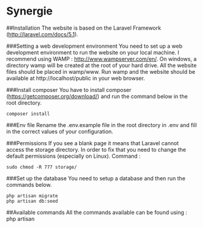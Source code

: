 # Synergie

##Installation
The website is based on the Laravel Framework (http://laravel.com/docs/5.1).

###Setting a web development environment
You need to set up a web development environment to run the website on your local machine.
I recommend using WAMP : http://www.wampserver.com/en/.
On windows, a directory wamp will be created at the root of your hard drive. 
All the website files should be placed in wamp/www. Run wamp and the website should be available at http://localhost/public
in your web browser.

###Install composer
You have to install composer (https://getcomposer.org/download/) and run the command below in the root directory.
```
composer install
```

###Env file
Rename the .env.example file in the root directory in .env and fill in the correct values of your configuration.

###Permissions
If you see a blank page it means that Laravel cannot access the storage directory.
In order to fix that you need to change the default permissions (especially on Linux).
Command : 
```
sudo chmod -R 777 storage/
```

###Set up the database
You need to setup a database and then run the commands below.
```
php artisan migrate
php artisan db:seed
```

##Available commands
All the commands available can be found using : php artisan

